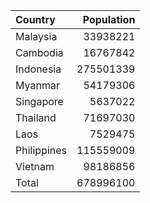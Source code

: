 | Country     |   Population |
|:------------|-------------:|
| Malaysia    |     33938221 |
| Cambodia    |     16767842 |
| Indonesia   |    275501339 |
| Myanmar     |     54179306 |
| Singapore   |      5637022 |
| Thailand    |     71697030 |
| Laos        |      7529475 |
| Philippines |    115559009 |
| Vietnam     |     98186856 |
| Total       |    678996100 |